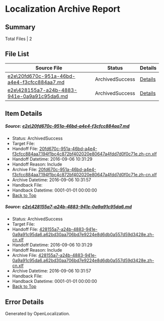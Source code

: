 # <a name='report-top'></a> Localization Archive Report

## Summary
 Total Files | 2

## File List
 Source File | Status | Details 
 ----------- | ------ | ------- 
 [e2e\20fd670c-951a-46bd-a4e4-f3cfcc884aa7.md](https://github.com/OpenLocalizationTestOrg/ol-test0/blob/e888209a802f795e90a62db593aa6b75338234d0/e2e/20fd670c-951a-46bd-a4e4-f3cfcc884aa7.md) | ArchivedSuccess | [Details](#61136379a1c5021a9725b088cca6a7058fd6394e1)
 [e2e\428155a7-a24b-4883-941e-0a9a91c95da6.md](https://github.com/OpenLocalizationTestOrg/ol-test0/blob/e888209a802f795e90a62db593aa6b75338234d0/e2e/428155a7-a24b-4883-941e-0a9a91c95da6.md) | ArchivedSuccess | [Details](#9f2f2209ce87b8c89781ff8b26ace8c7072dbd902)

## Item Details
##### <a name='61136379a1c5021a9725b088cca6a7058fd6394e1'></a> Source: [e2e\20fd670c-951a-46bd-a4e4-f3cfcc884aa7.md](https://github.com/OpenLocalizationTestOrg/ol-test0/blob/e888209a802f795e90a62db593aa6b75338234d0/e2e/20fd670c-951a-46bd-a4e4-f3cfcc884aa7.md)
* Status: ArchivedSuccess
* Target File: 
* Handoff File: [20fd670c-951a-46bd-a4e4-f3cfcc884aa7.194f1bc4c872bf402020e80647a4fdd7d0f0c71e.zh-cn.xlf](https://github.com/OpenLocalizationTestOrg/ol-test0-handoff/blob/e30e5fcdb962b49b8dcd961553757f3b2f3f4ed5/ol-handoff/OpenLocalizationTestOrg/ol-test0-zhcn/ci/ht/20fd670c-951a-46bd-a4e4-f3cfcc884aa7.194f1bc4c872bf402020e80647a4fdd7d0f0c71e.zh-cn.xlf)
* Handoff Datetime: 2016-09-06 10:31:29
* Handoff Reason: Include
* Archive File: [20fd670c-951a-46bd-a4e4-f3cfcc884aa7.194f1bc4c872bf402020e80647a4fdd7d0f0c71e.zh-cn.xlf](https://github.com/OpenLocalizationTestOrg/ol-test0-handoff/blob/089051d869a4477dcafebb64637b085cd1370853/ol-archive/OpenLocalizationTestOrg/ol-test0-zhcn/ci/ht/20fd670c-951a-46bd-a4e4-f3cfcc884aa7.194f1bc4c872bf402020e80647a4fdd7d0f0c71e.zh-cn.xlf)
* Archive Datetime: 2016-09-06 10:31:57
* Handback File: 
* Handback Datetime: 0001-01-01 00:00:00
* [Back to Top](#report-top)

##### <a name='9f2f2209ce87b8c89781ff8b26ace8c7072dbd902'></a> Source: [e2e\428155a7-a24b-4883-941e-0a9a91c95da6.md](https://github.com/OpenLocalizationTestOrg/ol-test0/blob/e888209a802f795e90a62db593aa6b75338234d0/e2e/428155a7-a24b-4883-941e-0a9a91c95da6.md)
* Status: ArchivedSuccess
* Target File: 
* Handoff File: [428155a7-a24b-4883-941e-0a9a91c95da6.a62bd30aa706bd7e9224e8d6db0a557d59d3428e.zh-cn.xlf](https://github.com/OpenLocalizationTestOrg/ol-test0-handoff/blob/e30e5fcdb962b49b8dcd961553757f3b2f3f4ed5/ol-handoff/OpenLocalizationTestOrg/ol-test0-zhcn/ci/ht/428155a7-a24b-4883-941e-0a9a91c95da6.a62bd30aa706bd7e9224e8d6db0a557d59d3428e.zh-cn.xlf)
* Handoff Datetime: 2016-09-06 10:31:29
* Handoff Reason: Include
* Archive File: [428155a7-a24b-4883-941e-0a9a91c95da6.a62bd30aa706bd7e9224e8d6db0a557d59d3428e.zh-cn.xlf](https://github.com/OpenLocalizationTestOrg/ol-test0-handoff/blob/089051d869a4477dcafebb64637b085cd1370853/ol-archive/OpenLocalizationTestOrg/ol-test0-zhcn/ci/ht/428155a7-a24b-4883-941e-0a9a91c95da6.a62bd30aa706bd7e9224e8d6db0a557d59d3428e.zh-cn.xlf)
* Archive Datetime: 2016-09-06 10:31:57
* Handback File: 
* Handback Datetime: 0001-01-01 00:00:00
* [Back to Top](#report-top)


## Error Details

Generated by OpenLocalization.
